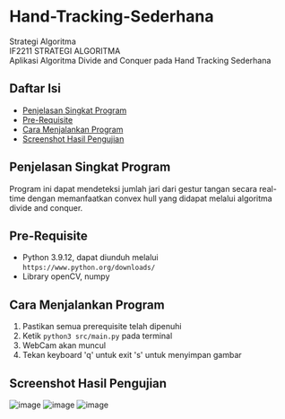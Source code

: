 # Hand-Tracking-Sederhana
Strategi Algoritma <br>
IF2211 STRATEGI ALGORITMA <br>
Aplikasi Algoritma Divide and Conquer pada Hand Tracking Sederhana <br>

## Daftar Isi

- [Penjelasan Singkat Program](#penjelasan-singkat-program)
- [Pre-Requisite](#pre-requisite)
- [Cara Menjalankan Program](#cara-menjalankan-program)
- [Screenshot Hasil Pengujian](#screenshot-hasil-pengujian)

## Penjelasan Singkat Program
Program ini dapat mendeteksi jumlah jari dari gestur tangan secara real-time dengan memanfaatkan convex hull yang didapat melalui algoritma divide and conquer.

## Pre-Requisite
* Python 3.9.12, dapat diunduh melalui `https://www.python.org/downloads/`
* Library openCV, numpy

## Cara Menjalankan Program
1. Pastikan semua prerequisite telah dipenuhi
2. Ketik `python3 src/main.py` pada terminal
3. WebCam akan muncul
4. Tekan keyboard 'q' untuk exit 's' untuk menyimpan gambar

## Screenshot Hasil Pengujian
![image](https://github.com/althaafka/Hand-Tracking-Sederhana/assets/92701179/ff627f4d-9810-42f4-9eed-0daab7b24369)
![image](https://github.com/althaafka/Hand-Tracking-Sederhana/assets/92701179/4e58f6f6-18fe-4989-b0e0-88d402eb4550)
![image](https://github.com/althaafka/Hand-Tracking-Sederhana/assets/92701179/caa0abd2-830a-4a46-9ef3-18e1b2c34023)
